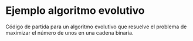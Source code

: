 # Ejemplo algoritmo evolutivo

Código de partida para un algoritmo evolutivo que resuelve el problema de 
maximizar el número de unos en una cadena binaria.